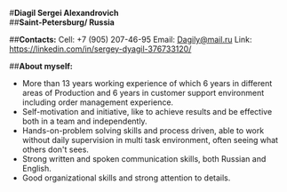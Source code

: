 #**Diagil Sergei Alexandrovich**	
##**Saint-Petersburg/ Russia**

##**Contacts:**
Cell:  +7 (905) 207-46-95 
Email: Dagily@mail.ru
Link:  https://linkedin.com/in/sergey-dyagil-376733120/

##**About myself:**

* More than 13 years working experience of which 6 years in  different areas of Production and 6 years in customer support environment including order management experience.
* Self-motivation and initiative, like to achieve results and be effective both in a team and independently.
* Hands-on-problem solving skills and process driven, able to work without daily supervision in multi task environment, often seeing what others don't sees.
* Strong written and spoken communication skills, both Russian and English.
* Good organizational skills and strong attention to details.
